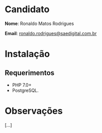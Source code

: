 # Candidato

**Nome**: Ronaldo Matos Rodrigues

**Email**: ronaldo.rodrigues@saedigital.com.br

# Instalação
## Requerimentos
* PHP 7.0+
* PostgreSQL.

# Observações
[...]